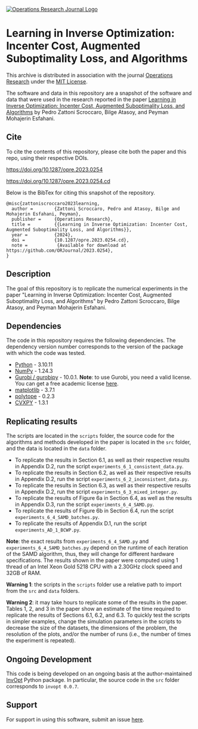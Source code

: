 
[![Operations Research Journal Logo](https://orjournal.github.io/OperationsReseachHeader.jpg)](https://pubsonline.informs.org/journal/opre)

# Learning in Inverse Optimization: Incenter Cost, Augmented Suboptimality Loss, and Algorithms

This archive is distributed in association with the journal [Operations Research](https://pubsonline.informs.org/journal/opre) under the [MIT License](LICENSE).

The software and data in this repository are a snapshot of the software and data that were used in the research reported in the paper [Learning in Inverse Optimization: Incenter Cost, Augmented Suboptimality Loss, and Algorithms](https://doi.org/10.1287/opre.2023.0254) by Pedro Zattoni Scroccaro, Bilge Atasoy, and Peyman Mohajerin Esfahani.

## Cite

To cite the contents of this repository, please cite both the paper and this repo, using their respective DOIs.

https://doi.org/10.1287/opre.2023.0254

https://doi.org/10.1287/opre.2023.0254.cd

Below is the BibTex for citing this snapshot of the repository.

```
@misc{zattoniscroccaro2023learning,
  author =        {Zattoni Scroccaro, Pedro and Atasoy, Bilge and Mohajerin Esfahani, Peyman},
  publisher =     {Operations Research},
  title =         {{Learning in Inverse Optimization: Incenter Cost, Augmented Suboptimality Loss, and Algorithms}},
  year =          {2024},
  doi =           {10.1287/opre.2023.0254.cd},
  note =           {Available for download at https://github.com/ORJournal/2023.0254},
}  
```

## Description

The goal of this repository is to replicate the numerical experiments in the paper "Learning in Inverse Optimization: Incenter Cost, Augmented Suboptimality Loss, and Algorithms" by Pedro Zattoni Scroccaro, Bilge Atasoy, and Peyman Mohajerin Esfahani.

## Dependencies

The code in this repository requires the following dependencies. The dependency version number corresponds to the version of the package with which the code was tested.

- [Python](https://www.python.org/) - 3.10.11
- [NumPy](https://numpy.org/) - 1.24.3
- [Gurobi / gurobipy](https://www.gurobi.com/) - 10.0.1. **Note**: to use Gurobi, you need a valid license. You can get a free academic license [here](https://www.gurobi.com/academia/academic-program-and-licenses/).
- [matplotlib](https://matplotlib.org/) - 3.7.1
- [polytope](https://tulip-control.github.io/polytope/) - 0.2.3
- [CVXPY](https://www.cvxpy.org/) - 1.3.1

## Replicating results

The scripts are located in the `scripts` folder, the source code for the algorithms and methods developed in the paper is located in the `src` folder, and the data is located in the `data` folder.

- To replicate the results in Section 6.1, as well as their respective results in Appendix D.2, run the script `experiments_6_1_consistent_data.py`.
- To replicate the results in Section 6.2, as well as their respective results in Appendix D.2, run the script `experiments_6_2_inconsistent_data.py`.
- To replicate the results in Section 6.3, as well as their respective results in Appendix D.2, run the script `experiments_6_3_mixed_integer.py`.
- To replicate the results of Figure 6a  in Section 6.4, as well as the results in Appendix D.3, run the script `experiments_6_4_SAMD.py`.
- To replicate the results of Figure 6b  in Section 6.4, run the script `experiments_6_4_SAMD_batches.py`. 
- To replicate the results of Appendix D.1, run the script `experiments_AD_1_BCWP.py`.

**Note**: the exact results from `experiments_6_4_SAMD.py` and `experiments_6_4_SAMD_batches.py` depend on the runtime of each iteration of the SAMD algorithm, thus, they will change for different hardware specifications. The results shown in the paper were computed using 1 thread of an Intel Xeon Gold 5218 CPU with a 2.30GHz clock speed and 32GB of RAM.

**Warning 1**: the scripts in the `scripts` folder use a relative path to import from the `src` and `data` folders. 

**Warning 2**: it may take hours to replicate some of the results in the paper. Tables 1, 2, and 3 in the paper show an estimate of the time required to replicate the results of Sections 6.1, 6.2, and 6.3. To quickly test the scripts in simpler examples, change the simulation parameters in the scripts to decrease the size of the datasets, the dimensions of the problem, the resolution of the plots, and/or the number of runs (i.e., the number of times the experiment is repeated).  

## Ongoing Development

This code is being developed on an ongoing basis at the author-maintained [InvOpt](https://github.com/pedroszattoni/InvOpt) Python package. In particular, the source code in the `src` folder corresponds to `invopt 0.0.7`.

## Support

For support in using this software, submit an issue [here](https://github.com/pedroszattoni/InvOpt/issues/new).